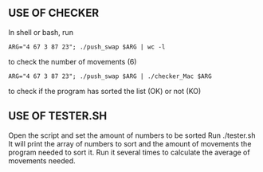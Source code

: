 USE OF CHECKER
-------------------------------------------------------------
In shell or bash, run

	ARG="4 67 3 87 23"; ./push_swap $ARG | wc -l
to check the number of movements (6)

    ARG="4 67 3 87 23"; ./push_swap $ARG | ./checker_Mac $ARG
to check if the program has sorted the list (OK) or not (KO)

USE OF TESTER.SH
-------------------------------------------------------------
Open the script and set the amount of numbers to be sorted
Run ./tester.sh
It will print the array of numbers to sort and the amount of
movements the program needed to sort it.
Run it several times to calculate the average of movements 
needed.
